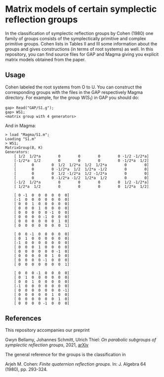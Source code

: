 # Matrix models of certain symplectic reflection groups

In the classification of symplectic reflection groups by Cohen (1980) one family of groups consists of the symplectically primitive and complex primitive groups.
Cohen lists in Tables II and III some information about the groups and gives constructions (in terms of root systems) as well.
In this repository, you can find source files for GAP and Magma giving you explicit matrix models obtained from the paper.

## Usage

Cohen labeled the root systems from O to U.
You can construct the corresponding groups with the files in the GAP respectively Magma directory.
For example, for the group W(S<sub>1</sub>) in GAP you should do:
```
gap> Read("GAP/S1.g");
gap> WS1;
<matrix group with 4 generators>
```

And in Magma:
```
> load "Magma/S1.m";
Loading "S1.m"
> WS1;
MatrixGroup(8, K)
Generators:
    [ 1/2  1/2*a        0        0        0        0 -1/2 -1/2*a]
    [-1/2*a  1/2        0        0        0        0 -1/2*a  1/2]
    [       0        0  1/2  1/2*a  1/2  1/2*a        0        0]
    [       0        0 -1/2*a  1/2  1/2*a -1/2        0        0]
    [       0        0  1/2 -1/2*a  1/2 -1/2*a        0        0]
    [       0        0 -1/2*a -1/2  1/2*a  1/2        0        0]
    [-1/2  1/2*a        0        0        0        0  1/2 -1/2*a]
    [ 1/2*a  1/2        0        0        0        0  1/2*a  1/2]

    [ 0 -1  0  0  0  0  0  0]
    [-1  0  0  0  0  0  0  0]
    [ 0  0  1  0  0  0  0  0]
    [ 0  0  0  1  0  0  0  0]
    [ 0  0  0  0  0 -1  0  0]
    [ 0  0  0  0 -1  0  0  0]
    [ 0  0  0  0  0  0  1  0]
    [ 0  0  0  0  0  0  0  1]

    [ 0  0 -1  0  0  0  0  0]
    [ 0  1  0  0  0  0  0  0]
    [-1  0  0  0  0  0  0  0]
    [ 0  0  0  1  0  0  0  0]
    [ 0  0  0  0  0  0 -1  0]
    [ 0  0  0  0  0  1  0  0]
    [ 0  0  0  0 -1  0  0  0]
    [ 0  0  0  0  0  0  0  1]

    [ 0  0  0 -1  0  0  0  0]
    [ 0  1  0  0  0  0  0  0]
    [ 0  0  1  0  0  0  0  0]
    [-1  0  0  0  0  0  0  0]
    [ 0  0  0  0  0  0  0 -1]
    [ 0  0  0  0  0  1  0  0]
    [ 0  0  0  0  0  0  1  0]
    [ 0  0  0  0 -1  0  0  0]
```

## References
This repository accompanies our preprint

Gwyn Bellamy, Johannes Schmitt, Ulrich Thiel: <i>On parabolic subgroups of symplectic reflection groups</i>, 2021, [arXiv](https://arxiv.org/abs/2112.01268)

The general reference for the groups is the classification in

Arjeh M. Cohen: <i>Finite quaternion reflection groups</i>. In: J. Algebra 64 (1980), pp. 293-324.
